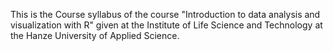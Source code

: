 This is the Course syllabus of the course "Introduction to data analysis and visualization with R" given at the Institute of Life Science and Technology at the Hanze University of Applied Science.
